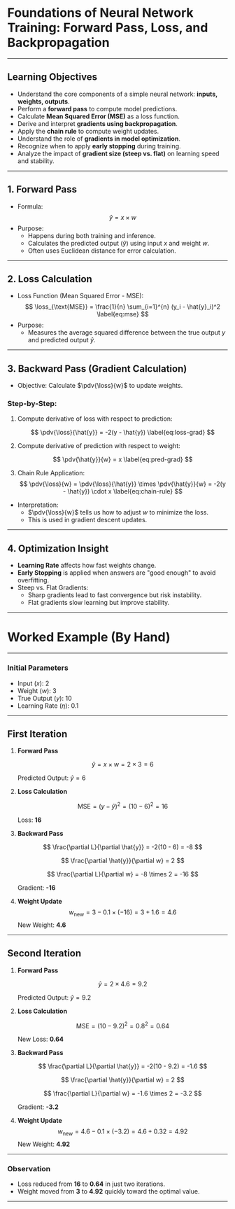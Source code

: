 # Foundations of Neural Network Training: Forward Pass, Loss, and Backpropagation

---

## Learning Objectives

- Understand the core components of a simple neural network: **inputs, weights, outputs**.
- Perform a **forward pass** to compute model predictions.
- Calculate **Mean Squared Error (MSE)** as a loss function.
- Derive and interpret **gradients using backpropagation**.
- Apply the **chain rule** to compute weight updates.
- Understand the role of **gradients in model optimization**.
- Recognize when to apply **early stopping** during training.
- Analyze the impact of **gradient size (steep vs. flat)** on learning speed and stability.

---

## 1. Forward Pass

- Formula:
  $$
  \hat{y} = x \times w
  $$
- Purpose:
  - Happens during both training and inference.
  - Calculates the predicted output ($\hat{y}$) using input $x$ and weight $w$.
  - Often uses Euclidean distance for error calculation.

---

## 2. Loss Calculation

- Loss Function (Mean Squared Error - MSE):
  $$
  \loss_{\text{MSE}} = \frac{1}{n} \sum_{i=1}^{n} (y_i - \hat{y}_i)^2 \label{eq:mse}
  $$
- Purpose:
  - Measures the average squared difference between the true output $y$ and predicted output $\hat{y}$.

---

## 3. Backward Pass (Gradient Calculation)

- Objective: Calculate $\pdv{\loss}{w}$ to update weights.

### Step-by-Step:

1. Compute derivative of loss with respect to prediction:

   $$
   \pdv{\loss}{\hat{y}} = -2(y - \hat{y}) \label{eq:loss-grad}
   $$

2. Compute derivative of prediction with respect to weight:

   $$
   \pdv{\hat{y}}{w} = x \label{eq:pred-grad}
   $$

3. Chain Rule Application:
   $$
   \pdv{\loss}{w} = \pdv{\loss}{\hat{y}} \times \pdv{\hat{y}}{w} = -2(y - \hat{y}) \cdot x \label{eq:chain-rule}
   $$

- Interpretation:
  - $\pdv{\loss}{w}$ tells us how to adjust $w$ to minimize the loss.
  - This is used in gradient descent updates.

---

## 4. Optimization Insight

- **Learning Rate** affects how fast weights change.
- **Early Stopping** is applied when answers are "good enough" to avoid overfitting.
- Steep vs. Flat Gradients:
  - Sharp gradients lead to fast convergence but risk instability.
  - Flat gradients slow learning but improve stability.

---

# Worked Example (By Hand)

---

### Initial Parameters

- Input ($x$): 2
- Weight ($w$): 3
- True Output ($y$): 10
- Learning Rate ($\eta$): 0.1

---

## First Iteration

1. **Forward Pass**

   $$
   \hat{y} = x \times w = 2 \times 3 = 6
   $$

   Predicted Output: $\hat{y} = 6$

2. **Loss Calculation**

   $$
   \text{MSE} = (y - \hat{y})^2 = (10 - 6)^2 = 16
   $$

   Loss: **16**

3. **Backward Pass**

   $$
   \frac{\partial L}{\partial \hat{y}} = -2(10 - 6) = -8
   $$

   $$
   \frac{\partial \hat{y}}{\partial w} = 2
   $$

   $$
   \frac{\partial L}{\partial w} = -8 \times 2 = -16
   $$

   Gradient: **-16**

4. **Weight Update**
   $$
   w_{\text{new}} = 3 - 0.1 \times (-16) = 3 + 1.6 = 4.6
   $$
   New Weight: **4.6**

---

## Second Iteration

1. **Forward Pass**

   $$
   \hat{y} = 2 \times 4.6 = 9.2
   $$

   Predicted Output: $\hat{y} = 9.2$

2. **Loss Calculation**

   $$
   \text{MSE} = (10 - 9.2)^2 = 0.8^2 = 0.64
   $$

   New Loss: **0.64**

3. **Backward Pass**

   $$
   \frac{\partial L}{\partial \hat{y}} = -2(10 - 9.2) = -1.6
   $$

   $$
   \frac{\partial \hat{y}}{\partial w} = 2
   $$

   $$
   \frac{\partial L}{\partial w} = -1.6 \times 2 = -3.2
   $$

   Gradient: **-3.2**

4. **Weight Update**
   $$
   w_{\text{new}} = 4.6 - 0.1 \times (-3.2) = 4.6 + 0.32 = 4.92
   $$
   New Weight: **4.92**

---

### Observation

- Loss reduced from **16** to **0.64** in just two iterations.
- Weight moved from **3** to **4.92** quickly toward the optimal value.

---
